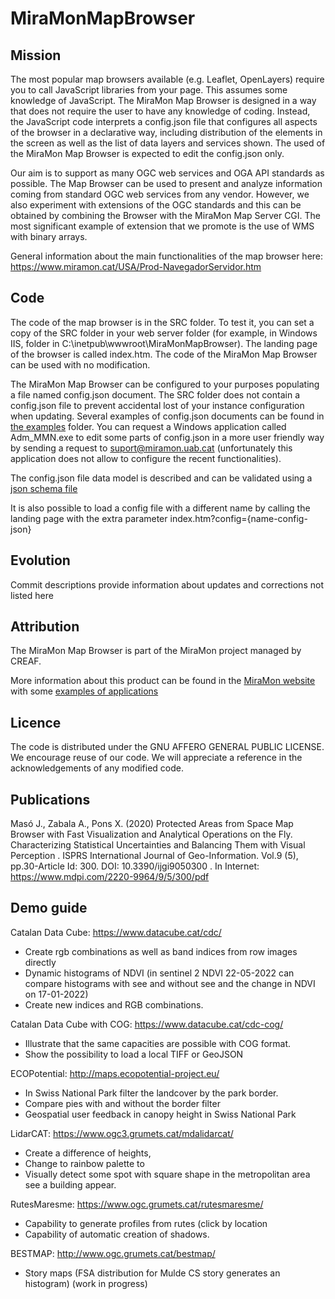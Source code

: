 # MiraMonMapBrowser

## Mission
The most popular map browsers available (e.g. Leaflet, OpenLayers) require you to call JavaScript libraries from your page. This assumes some knowledge of JavaScript. The MiraMon Map Browser is designed in a way that does not require the user to have any knowledge of coding. Instead, the JavaScript code interprets a config.json file that configures all aspects of the browser in a declarative way, including distribution of the elements in the screen as well as the list of data layers and services shown. The used of the MiraMon Map Browser is expected to edit the config.json only.

Our aim is to support as many OGC web services and OGA API standards as possible. The Map Browser can be used to present and analyze information coming from standard OGC web services from any vendor. However, we also experiment with extensions of the OGC standards and this can be obtained by combining the Browser with the MiraMon Map Server CGI. The most significant example of extension that we promote is the use of WMS with binary arrays.

General information about the main functionalities of the map browser here: https://www.miramon.cat/USA/Prod-NavegadorServidor.htm

## Code

The code of the map browser is in the SRC folder. To test it, you can set a copy of the SRC folder in your web server folder (for example, in Windows IIS, folder in C:\inetpub\wwwroot\MiraMonMapBrowser). The landing page of the browser is called index.htm. The code of the MiraMon Map Browser can be used with no modification.

The MiraMon Map Browser can be configured to your purposes populating a file named config.json document. The SRC folder does not contain a config.json file to prevent accidental lost of your instance configuration when updating. Several examples of config.json documents can be found in [the examples](src/examples) folder. You can request a Windows application called Adm_MMN.exe to edit some parts of config.json in a more user friendly way by sending a request to suport@miramon.uab.cat (unfortunately this application does not allow to configure the recent functionalities).

The config.json file data model is described and can be validated using a [json schema file](src/config-schema.json)

It is also possible to load a config file with a different name by calling the landing page with the extra parameter index.htm?config={name-config-json}

## Evolution
Commit descriptions provide information about updates and corrections not listed here

## Attribution
The MiraMon Map Browser is part of the MiraMon project managed by CREAF.

More information about this product can be found in the [MiraMon website](https://www.miramon.cat/USA/Prod-NavegadorServidor.htm#MiraMonMapBrowser) with some [examples of applications](https://www.miramon.cat/CAT/Servidors.htm)

## Licence
The code is distributed under the GNU AFFERO GENERAL PUBLIC LICENSE. We encourage reuse of our code. We will appreciate a reference in the acknowledgements of any modified code.

## Publications
Masó J., Zabala A., Pons X. (2020) Protected Areas from Space Map Browser with Fast Visualization and Analytical Operations on the Fly. Characterizing Statistical Uncertainties and Balancing Them with Visual Perception . ISPRS International Journal of Geo-Information. Vol.9 (5), pp.30-Article Id: 300. DOI: 10.3390/ijgi9050300 . In Internet: https://www.mdpi.com/2220-9964/9/5/300/pdf

## Demo guide
Catalan Data Cube: https://www.datacube.cat/cdc/
* Create rgb combinations as well as band indices from row images directly
* Dynamic histograms of NDVI (in sentinel 2 NDVI 22-05-2022 can compare histograms with see and without see and the change in NDVI on 17-01-2022)
* Create new indices and RGB combinations.

Catalan Data Cube with COG: https://www.datacube.cat/cdc-cog/
* Illustrate that the same capacities are possible with COG format.
* Show the possibility to load a local TIFF or GeoJSON

ECOPotential: http://maps.ecopotential-project.eu/
*	In Swiss National Park filter the landcover by the park border.
*	Compare pies with and without the border filter
*	Geospatial user feedback in canopy height in Swiss National Park

LidarCAT: https://www.ogc3.grumets.cat/mdalidarcat/
*	Create a difference of heights,
*	Change to rainbow palette to
*	Visually detect some spot with square shape in the metropolitan area see a building appear.

RutesMaresme: https://www.ogc.grumets.cat/rutesmaresme/
*	Capability to generate profiles from rutes (click by location
*	Capability of automatic creation of shadows.

BESTMAP: http://www.ogc.grumets.cat/bestmap/
* Story maps (FSA distribution for Mulde CS story generates an histogram) (work in progress)
